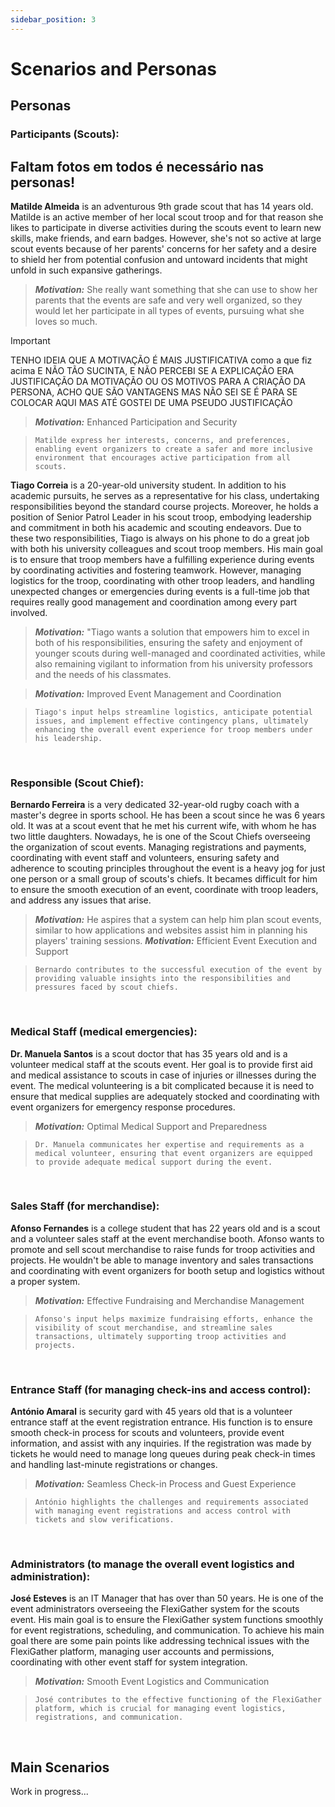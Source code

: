 ```yaml
---
sidebar_position: 3
---
```


# Scenarios and Personas

## Personas

### Participants (Scouts):

## Faltam fotos em todos é necessário nas personas!
    
<div  style={{ textAlign: 'justify' }} >

**Matilde Almeida** is an adventurous 9th grade scout that has 14 years old. Matilde is an active member of her local scout troop and for that reason she likes to participate in diverse activities during the scouts event to learn new skills, make friends, and earn badges.
However, she's not so active at large scout events because of her parents' concerns for her safety and a desire to shield her from potential confusion and untoward incidents that might unfold in such expansive gatherings. 
<!-- One of the reasons why she's not so active at large scout events is the lack of security and some limited access to information about event security and policies. -->



> **_Motivation:_** She really want something that she can use to show her parents that the events are safe and very well organized, so they would let her participate in all types of events, pursuing what she loves so much.

> [!IMPORTANT]
> TENHO IDEIA QUE A MOTIVAÇÃO É MAIS JUSTIFICATIVA como a que fiz acima E NÃO TÃO SUCINTA, E NÃO PERCEBI SE A EXPLICAÇÃO ERA JUSTIFICAÇÃO DA MOTIVAÇÃO OU OS MOTIVOS PARA A CRIAÇÃO DA PERSONA, ACHO QUE SÃO VANTAGENS MAS NÃO SEI SE É PARA SE COLOCAR AQUI MAS ATÉ GOSTEI DE UMA PSEUDO JUSTIFICAÇÃO

> **_Motivation:_** Enhanced Participation and Security 

 > ```Matilde express her interests, concerns, and preferences, enabling event organizers to create a safer and more inclusive environment that encourages active participation from all scouts.```

<!-- **Tiago Correia** is an university student that has 20 years old and is a senior patrol leader in his scout troop. One of his main goals is to  Ensure his troop members have a fulfilling experience during the event, coordinate activities, and foster teamwork. However, managing logistics for his troop, coordinating with other troop leaders, handling unexpected changes or emergencies during the event is a full time job that needs a really good management and coordination beetween every part of the event. -->


**Tiago Correia** is a 20-year-old university student. In addition to his academic pursuits, he serves as a representative for his class, undertaking responsibilities beyond the standard course projects. Moreover, he holds a position of Senior Patrol Leader in his scout troop, embodying leadership and commitment in both his academic and scouting endeavors.
Due to these two responsibilities, Tiago is always on his phone to do a great job with both his university colleagues and scout troop members. His main goal is to ensure that troop members have a fulfilling experience during events by coordinating activities and fostering teamwork. However, managing logistics for the troop, coordinating with other troop leaders, and handling unexpected changes or emergencies during events is a full-time job that requires really good management and coordination among every part involved.


> **_Motivation:_** "Tiago wants a solution that empowers him to excel in both of his responsibilities, ensuring the safety and enjoyment of younger scouts during well-managed and coordinated activities, while also remaining vigilant to information from his university professors and the needs of his classmates.


> **_Motivation:_** Improved Event Management and Coordination

> ```Tiago's input helps streamline logistics, anticipate potential issues, and implement effective contingency plans, ultimately enhancing the overall event experience for troop members under his leadership.```
<br />


### Responsible (Scout Chief):

<!-- **Bernardo Ferreira** is a rugby coach that has 32 years old. He is one the Scout's Chiefs overseeing the organization of the scouts event. He wants to ensure the smooth execution of the event, coordinate with troop leaders, and address any issues that arise.
Although managing registrations and payments, coordinating with event staff and volunteers, ensuring safety and adherence to scouting principles throughout the event is a heavy jog for just one person or a small group of scouts's chiefs. -->

**Bernardo Ferreira** is a very dedicated 32-year-old rugby coach with a master's degree in sports school. He has been a scout since he was 6 years old. It was at a scout event that he met his current wife, with whom he has two little daughters. 
Nowadays, he is one of the Scout Chiefs overseeing the organization of scout events. Managing registrations and payments, coordinating with event staff and volunteers, ensuring safety and adherence to scouting principles throughout the event is a heavy jog for just one person or a small group of scouts's chiefs. It becames difficult for him to ensure the smooth execution of an event, coordinate with troop leaders, and address any issues that arise.


> **_Motivation:_** He aspires that a system can help him plan scout events, similar to how applications and websites assist him in planning his players' training sessions.
> **_Motivation:_** Efficient Event Execution and Support

> ```Bernardo contributes to the successful execution of the event by providing valuable insights into the responsibilities and pressures faced by scout chiefs.```
<br />

### Medical Staff (medical emergencies):


**Dr. Manuela Santos** is a scout doctor that has 35 years old and is a volunteer medical staff at the scouts event.
Her goal is to provide first aid and medical assistance to scouts in case of injuries or illnesses during the event.
The medical volunteering is a bit complicated because it is need to ensure that medical supplies are adequately stocked and coordinating with event organizers for emergency response procedures.



> **_Motivation:_** Optimal Medical Support and Preparedness

> ```Dr. Manuela communicates her expertise and requirements as a medical volunteer, ensuring that event organizers are equipped to provide adequate medical support during the event.```
<br />


### Sales Staff (for merchandise):

**Afonso Fernandes** is a college student that has 22 years old and is a scout and a volunteer sales staff at the event merchandise booth. Afonso wants to promote and sell scout merchandise to raise funds for troop activities and projects.
He wouldn't be able to manage inventory and sales transactions and coordinating with event organizers for booth setup and logistics without a proper system.


> **_Motivation:_** Effective Fundraising and Merchandise Management

> ```Afonso's input helps maximize fundraising efforts, enhance the visibility of scout merchandise, and streamline sales transactions, ultimately supporting troop activities and projects.```
<br />


### Entrance Staff (for managing check-ins and access control):

**António Amaral** is security gard with 45 years old that is a volunteer entrance staff at the event registration entrance. His function is to ensure smooth check-in process for scouts and volunteers, provide event information, and assist with any inquiries.
If the registration was made by tickets he would need to manage long queues during peak check-in times and handling last-minute registrations or changes.


> **_Motivation:_** Seamless Check-in Process and Guest Experience

> ```António highlights the challenges and requirements associated with managing event registrations and access control with tickets and slow verifications.```
<br />


### Administrators (to manage the overall event logistics and administration):

**José Esteves** is an IT Manager that has over than 50 years. He is one of the event administrators overseeing the FlexiGather system for the scouts event. His main goal is to ensure the FlexiGather system functions smoothly for event registrations, scheduling, and communication. To achieve his main goal there are some pain points like addressing technical issues with the FlexiGather platform, managing user accounts and permissions, coordinating with other event staff for system integration.

</div>

> **_Motivation:_** Smooth Event Logistics and Communication

> ```José contributes to the effective functioning of the FlexiGather platform, which is crucial for managing event logistics, registrations, and communication.```
<br />

## Main Scenarios

Work in progress...

<!-- r -->